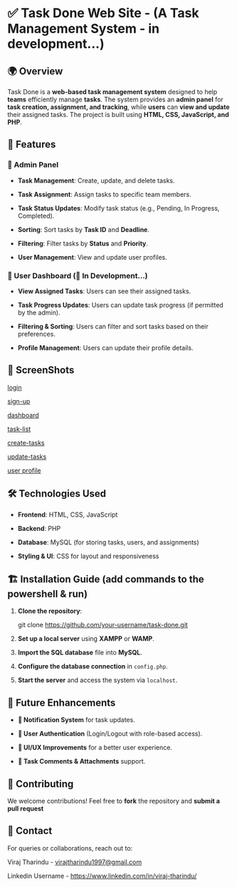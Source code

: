 # ✅ Task Done Web Site - (A Task Management System - in development...)


## 🌍 Overview
Task Done is a **web-based task management system** designed to help **teams** efficiently manage **tasks**. The system provides an **admin panel** for **task creation, assignment, and tracking**, while **users** can **view and update** their assigned tasks. The project is built using **HTML, CSS, JavaScript, and PHP**.


## 🌟 Features


### 👑 Admin Panel

- **Task Management**: Create, update, and delete tasks.
  
- **Task Assignment**: Assign tasks to specific team members.
  
- **Task Status Updates**: Modify task status (e.g., Pending, In Progress, Completed).
  
- **Sorting**: Sort tasks by **Task ID** and **Deadline**.
  
- **Filtering**: Filter tasks by **Status** and **Priority**.

- **User Management**: View and update user profiles.
  

### 👤 User Dashboard (🚧 In Development...)

- **View Assigned Tasks**: Users can see their assigned tasks.
  
- **Task Progress Updates**: Users can update task progress (if permitted by the admin).
  
- **Filtering & Sorting**: Users can filter and sort tasks based on their preferences.
  
- **Profile Management**: Users can update their profile details.


## 📧 ScreenShots

[login]()

[sign-up]()

[dashboard]()

[task-list]()

[create-tasks]()

[update-tasks]()

[user profile]()


## 🛠 Technologies Used

- **Frontend**: HTML, CSS, JavaScript
  
- **Backend**: PHP
  
- **Database**: MySQL (for storing tasks, users, and assignments)
  
- **Styling & UI**: CSS for layout and responsiveness
  

## 🏗 Installation Guide (add commands to the powershell & run)

1. **Clone the repository**:
   
   
   git clone https://github.com/your-username/task-done.git
   
   
2. **Set up a local server** using **XAMPP** or **WAMP**.
   
3. **Import the SQL database** file into **MySQL**.
   
4. **Configure the database connection** in `config.php`.
   
5. **Start the server** and access the system via `localhost`.
    

## 🔮 Future Enhancements

- **🔔 Notification System** for task updates.
  
- **🔐 User Authentication** (Login/Logout with role-based access).
  
- **🎨 UI/UX Improvements** for a better user experience.
  
- **📎 Task Comments & Attachments** support.
  

## 🤝 Contributing

We welcome contributions! Feel free to **fork** the repository and **submit a pull request**


## 📧 Contact

For queries or collaborations, reach out to:

Viraj Tharindu - virajtharindu1997@gmail.com

Linkedin Username - https://www.linkedin.com/in/viraj-tharindu/




